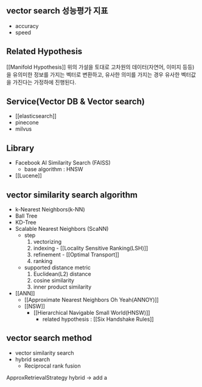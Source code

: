 
## vector search 성능평가 지표
- accuracy
- speed

## Related Hypothesis
[[Manifold Hypothesis]]
위의 가설을 토대로 고차원의 데이터(자연어, 이미지 등등)을 유의미한 정보를 가지는 벡터로 변환하고, 유사한 의미를 가지는 경우 유사한 벡터값을 가진다는 가정하에 진행된다.

## Service(Vector DB & Vector search)
- [[elasticsearch]]
- pinecone
- milvus
## Library
- Facebook AI Similarity Search (FAISS)
	- base algorithm : HNSW
- [[Lucene]]

## vector similarity search algorithm
- k-Nearest Neighbors(k-NN)
- Ball Tree
- KD-Tree
- Scalable Nearest Neighbors (ScaNN)
	- step
		1. vectorizing
		2. indexing - [[Locality Sensitive Ranking(LSH)]]
		3. refinement - [[Optimal Transport]]
		4. ranking
	- supported distance metric
		1. Euclidean(L2) distance
		2. cosine similarity
		3. inner product similarity
- [[ANN]]
	- [[Approximate Nearest Neighbors Oh Yeah(ANNOY)]]
	- [[NSW]]
		- [[Hierarchical Navigable Small World(HNSW)]]
			- related hypothesis : [[Six Handshake Rules]]





## vector search method
- vector similarity search
- hybrid search
	- Reciprocal rank fusion

ApproxRetrievalStrategy
hybrid -> add a 